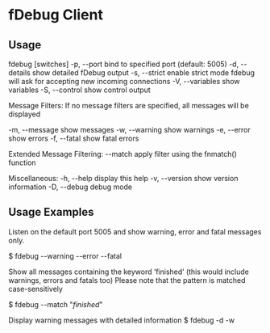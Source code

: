 fDebug Client
=============

Usage
-----

fdebug [switches]
    -p, --port           bind to specified port (default: 5005)
    -d, --details        show detailed fDebug output
  -s, --strict         enable strict mode
                       fdebug will ask for accepting new incoming connections
  -V, --variables      show variables
  -S, --control        show control output

Message Filters:
  If no message filters are specified, all messages will be displayed

  -m, --message        show messages
  -w, --warning        show warnings
  -e, --error          show errors
  -f, --fatal          show fatal errors

Extended Message Filtering:
  --match              apply filter using the fnmatch() function

Miscellaneous:
  -h, --help           display this help
  -v, --version        show version information
  -D, --debug          debug mode

Usage Examples
-----

Listen on the default port 5005 and show warning, error and fatal messages only.

$ fdebug --warning --error --fatal


Show all messages containing the keyword ’finished’ (this would include warnings, errors and fatals too)
Please note that the pattern is matched case-sensitively

$ fdebug --match "*finished*"


Display warning messages with detailed information
$ fdebug -d -w


